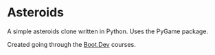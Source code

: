 # Asteroids

A simple asteroids clone written in Python. Uses the PyGame package.

Created going through the [Boot.Dev](https://www.boot.dev/) courses.
